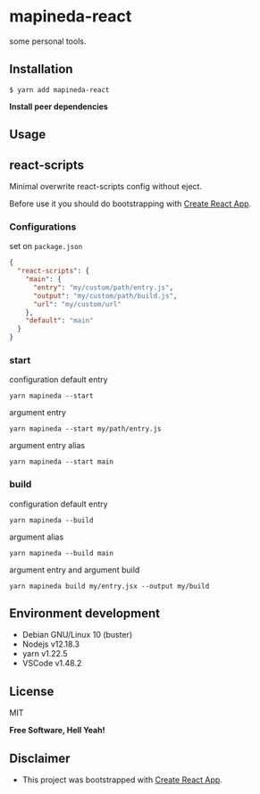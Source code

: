 # mapineda-react

some personal tools.

## Installation

`$ yarn add mapineda-react`

**Install peer dependencies**

## Usage

## react-scripts

Minimal overwrite react-scripts config without eject.

Before use it you should do bootstrapping with [Create React App](https://github.com/facebook/create-react-app).

### Configurations

set on `package.json`

```json
{
  "react-scripts": {
    "main": {
      "entry": "my/custom/path/entry.js",
      "output": "my/custom/path/build.js",
      "url": "my/custom/url"
    },
    "default": "main"
  }
}
```

### start

configuration default entry

```shell
yarn mapineda --start
```

argument entry

```shell
yarn mapineda --start my/path/entry.js
```

argument entry alias

```shell
yarn mapineda --start main
```

### build

configuration default entry

```shell
yarn mapineda --build
```

argument alias

```shell
yarn mapineda --build main
```

argument entry and argument build

```shell
yarn mapineda build my/entry.jsx --output my/build
```

## Environment development

- Debian GNU/Linux 10 (buster)
- Nodejs v12.18.3
- yarn v1.22.5
- VSCode v1.48.2

## License

MIT

**Free Software, Hell Yeah!**

## Disclaimer

- This project was bootstrapped with [Create React App](https://github.com/facebook/create-react-app).
